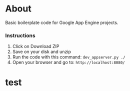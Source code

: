 # About

Basic boilerplate code for Google App Engine projects.

### Instructions

1. Click on Download ZIP
2. Save on your disk and unzip
3. Run the code with this command: `dev_appserver.py ./`
4. Open your browser and go to: `http://localhost:8080/`
# test
